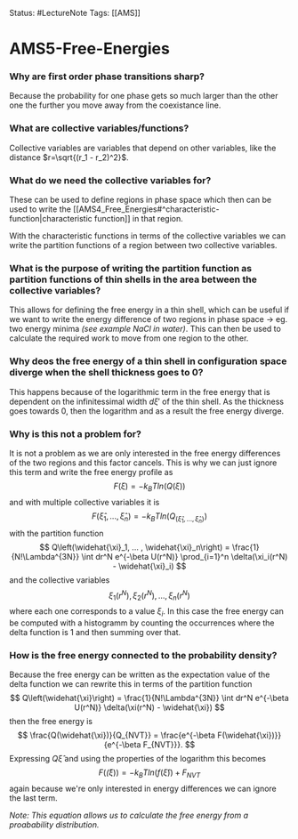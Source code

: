 Status: #LectureNote
Tags: [[AMS]]


# AMS5-Free-Energies

### Why are first order phase transitions sharp?
Because the probability for one phase gets so much larger than the other one the further you move away from the coexistance line.

### What are collective variables/functions?
Collective variables are variables that depend on other variables, like the distance $r=\sqrt{(r_1 - r_2)^2}$. 

### What do we need the collective variables for?
These can be used to define regions in phase space which then can be used to write the [[AMS4_Free_Energies#^characteristic-function|characteristic function]] in that region.

With the characteristic functions in terms of the collective variables we can write the partition functions of a  region between two collective variables. 

### What is the purpose of writing the partition function as partition functions of thin shells in the area between the collective variables?
This allows for defining the free energy in a thin shell, which can be useful if we want to write the energy difference of two regions in phase space -> eg. two energy minima *(see example NaCl in water)*. This can then be used to calculate the required work to move from one region to the other.

### Why deos the free energy of a thin shell in configuration space diverge when the shell thickness goes to 0?
This happens because of the logarithmic term in the free energy that is dependent on the infinitessimal width $d\xi'$ of the thin shell. As the thickness goes towards 0, then the logarithm and as a result the free energy diverge.

### Why is this not a problem for?
It is not a problem as we are only interested in the free energy differences of the two regions and this factor cancels. This is why we can just ignore this term and write the free energy profile as
$$ 
    F(\xi) = -k_B T ln(Q(\xi))
$$
and with multiple collective variables it is
$$ 
    F(\widehat{\xi}_1, ... , \widehat{\xi}_n) = -k_BT ln(Q_(\widehat{\xi}_1, ... , \widehat{\xi}_n))
$$
with the partition function
$$ 
    Q\left(\widehat{\xi}_1, ... , \widehat{\xi}_n\right) = \frac{1}{N!\Lambda^{3N}} \int dr^N e^{-\beta U(r^N)} \prod_{i=1}^n \delta(\xi_i(r^N) - \widehat{\xi}_i)
$$
and the collective variables
$$ 
   \xi_1(r^N), \xi_2(r^N), ... , \xi_n(r^N)
$$
where each one corresponds to a value $\xi_i$.
In this case the free energy can be computed with a histogramm by counting the occurrences where the delta function is 1 and then summing over that.

### How is the free energy connected to the probability density?
Because the free energy can be written as the expectation value of the delta function we can rewrite this in terms of the partition function 
$$ 
    Q\left(\widehat{\xi}\right) = \frac{1}{N!\Lambda^{3N}} \int dr^N e^{-\beta U(r^N)} \delta(\xi(r^N) - \widehat{\xi})
$$
then the free energy is
$$ 
    \frac{Q(\widehat{\xi})}{Q_{NVT}} = \frac{e^{-\beta F(\widehat{\xi})}}{e^{-\beta F_{NVT}}}.
$$
Expressing $Q{\widehat{\xi}}$ and using the properties of the logarithm this becomes
$$
    F(\widehat(\xi)) = -k_BT ln(f(\widehat{\xi})) + F_{NVT}
$$ 
again because we're only interested in energy differences we can ignore the last term.

*Note: This equation allows us to calculate the free energy from a proabability distribution.*
